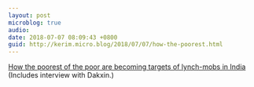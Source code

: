 ```yaml
---
layout: post
microblog: true
audio: 
date: 2018-07-07 08:09:43 +0800
guid: http://kerim.micro.blog/2018/07/07/how-the-poorest.html
---
```

[How the poorest of the poor are becoming targets of lynch-mobs in India](http://www.catchnews.com/india-news/how-the-poorest-of-the-poor-are-becoming-targets-of-lynch-mobs-in-india-121267.html) (Includes interview with Dakxin.)
